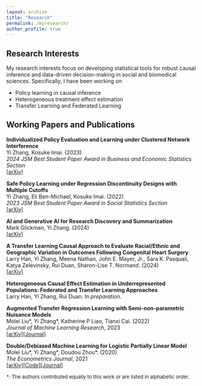 ```yaml
---
layout: archive
title: "Research"
permalink: /myresearch/
author_profile: true
---
```


Research Interests
-------
My research interests focus on developing statistical tools for robust causal inference and data-driven decision-making in social and biomedical sciences. Specifically, I have been working on
* Policy learning in causal inference
* Heterogeneous treatment effect estimation
* Transfer Learning and Federated Learning

Working Papers and Publications
-------
**Individualized Policy Evaluation and Learning under Clustered Network Interference**  
Yi Zhang, Kosuke Imai. (2023)  
*2024 JSM Best Student Paper Award in Business and Economic Statistics Section*  
[[arXiv]](http://arxiv.org/abs/2311.02467)
  
**Safe Policy Learning under Regression Discontinuity Designs with Multiple Cutoffs**  
Yi Zhang, Eli Ben-Michael, Kosuke Imai. (2022)   
*2023 JSM Best Student Paper Award in Social Statistics Section*  
[[arXiv]](https://arxiv.org/abs/2208.13323)

**AI and Generative AI for Research Discovery and Summarization**  
Mark Glickman, Yi Zhang. (2024)  
[[arXiv]](https://arxiv.org/abs/2401.06795)

**A Transfer Learning Causal Approach to Evaluate Racial/Ethnic and Geographic Variation in Outcomes Following Congenital Heart Surgery**   
Larry Han, Yi Zhang, Meena Nathan, John E. Mayer, Jr., Sara K. Pasquali, Katya Zelevinsky, Rui Duan, Sharon-Lise T. Normand. (2024)  
[[arXiv]](https://arxiv.org/abs/2403.14573) 

**Heterogeneous Causal Effect Estimation in Underrepresented Populations: Federated and Transfer Learning Approaches**  
Larry Han, Yi Zhang, Rui Duan. 
*In preparation*.

**Augmented Transfer Regression Learning with Semi-non-parametric Nuisance Models**  
Molei Liu\*, Yi Zhang\*, Katherine P Liao, Tianxi Cai. (2022)     
*Journal of Machine Learning Research*, 2023    
[[arXiv]](https://arxiv.org/abs/2010.02521)[[Journal]](https://www.jmlr.org/papers/v24/22-0700.html)

**Double/Debiased Machine Learning for Logistic Partially Linear Model**  
Molei Liu\*, Yi Zhang\*, Doudou Zhou\*. (2020)   
*The Econometrics Journal*, 2021  
[[arXiv]](https://arxiv.org/abs/2009.14461)[[Code]](https://academic.oup.com/ectj/article-abstract/24/3/559/6296639?redirectedFrom=fulltext&login=false)[[Journal]](https://academic.oup.com/ectj/article-abstract/24/3/559/6296639?redirectedFrom=fulltext&login=false)

<font size=2>*: The authors contributed equally to this work or are listed in alphabetic order. </font>

